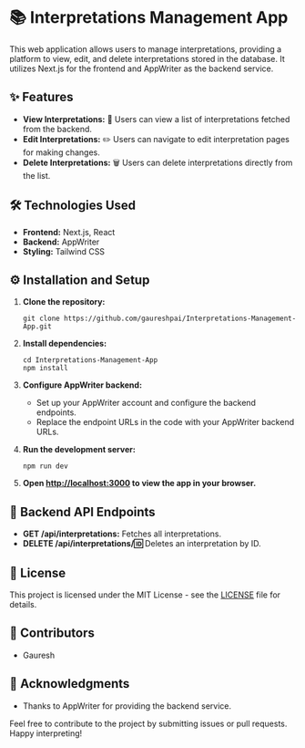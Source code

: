 # 📚 Interpretations Management App

This web application allows users to manage interpretations, providing a platform to view, edit, and delete interpretations stored in the database. It utilizes Next.js for the frontend and AppWriter as the backend service.

## ✨ Features

- **View Interpretations:** 👀 Users can view a list of interpretations fetched from the backend.
- **Edit Interpretations:** ✏️ Users can navigate to edit interpretation pages for making changes.
- **Delete Interpretations:** 🗑️ Users can delete interpretations directly from the list.

## 🛠️ Technologies Used

- **Frontend:** Next.js, React
- **Backend:** AppWriter
- **Styling:** Tailwind CSS

## ⚙️ Installation and Setup

1. **Clone the repository:**

   ```
   git clone https://github.com/gaureshpai/Interpretations-Management-App.git
   ```

2. **Install dependencies:**

   ```
   cd Interpretations-Management-App
   npm install
   ```

3. **Configure AppWriter backend:**
   - Set up your AppWriter account and configure the backend endpoints.
   - Replace the endpoint URLs in the code with your AppWriter backend URLs.

4. **Run the development server:**

   ```
   npm run dev
   ```

5. **Open [http://localhost:3000](http://localhost:3000) to view the app in your browser.**

## 🚀 Backend API Endpoints

- **GET /api/interpretations:** Fetches all interpretations.
- **DELETE /api/interpretations/:id:** Deletes an interpretation by ID.

## 📝 License

This project is licensed under the MIT License - see the [LICENSE](LICENSE) file for details.

## 🌟 Contributors

- Gauresh

## 🙏 Acknowledgments

- Thanks to AppWriter for providing the backend service.

Feel free to contribute to the project by submitting issues or pull requests. Happy interpreting!
